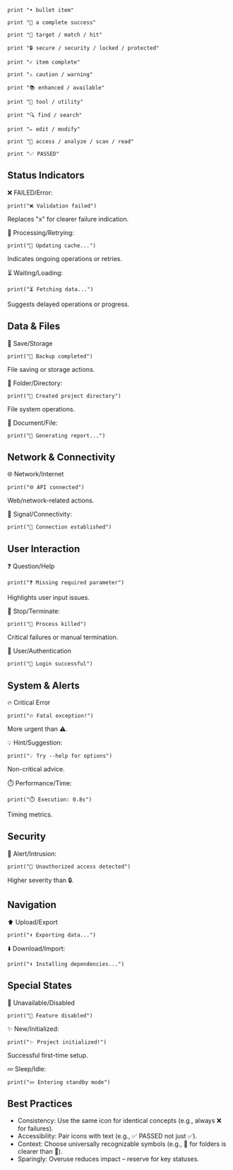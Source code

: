 ```rebol
print "• bullet item"
```
```rebol
print "🎉 a complete success"
```
```rebol
print "🎯 target / match / hit"
```
```rebol
print "🔒 secure / security / locked / protected"
```
```rebol
print "✓ item complete"
```
```rebol
print "⚠️ caution / warning"
```
```rebol
print "📚 enhanced / available"
```
```rebol
print "🔧 tool / utility"
```
```rebol
print "🔍 find / search"
```
```rebol
print "✏️ edit / modify"
```
```rebol
print "📏 access / analyze / scan / read"
```
```rebol
print "✅ PASSED"
```

## Status Indicators
❌ FAILED/Error:
```rebol
print("❌ Validation failed")
```
Replaces "x" for clearer failure indication.

🔄 Processing/Retrying:
```rebol
print("🔄 Updating cache...")
```
Indicates ongoing operations or retries.

⏳ Waiting/Loading:
```rebol
print("⏳ Fetching data...")
```
Suggests delayed operations or progress.

## Data & Files
💾 Save/Storage
```rebol
print("💾 Backup completed")
```
File saving or storage actions.

📂 Folder/Directory:
```rebol
print("📂 Created project directory")
```
File system operations.

📄 Document/File:
```rebol
print("📄 Generating report...")
```

## Network & Connectivity
🌐 Network/Internet
```rebol
print("🌐 API connected")
```
Web/network-related actions.

📶 Signal/Connectivity:
```rebol
print("📶 Connection established")
```

## User Interaction
❓ Question/Help
```rebol
print("❓ Missing required parameter")
```
Highlights user input issues.

🛑 Stop/Terminate:
```rebol
print("🛑 Process killed")
```
Critical failures or manual termination.

👤 User/Authentication
```rebol
print("👤 Login successful")
```

## System & Alerts
🔥 Critical Error
```rebol
print("🔥 Fatal exception!")
```
More urgent than ⚠️.

💡 Hint/Suggestion:
```rebol
print("💡 Try --help for options")
```
Non-critical advice.

⏱️ Performance/Time:
```rebol
print("⏱️ Execution: 0.8s")
```
Timing metrics.

## Security
🚨 Alert/Intrusion:
```rebol
print("🚨 Unauthorized access detected")
```
Higher severity than 🔒.

## Navigation
⬆️ Upload/Export
```rebol
print("⬆️ Exporting data...")
```

⬇️ Download/Import:
```rebol
print("⬇️ Installing dependencies...")
```

## Special States
🚫 Unavailable/Disabled
```rebol
print("🚫 Feature disabled")
```

✨ New/Initialized:
```rebol
print("✨ Project initialized!")
```
Successful first-time setup.

💤 Sleep/Idle:
```rebol
print("💤 Entering standby mode")
```

## Best Practices
- Consistency: Use the same icon for identical concepts (e.g., always ❌ for failures).
- Accessibility: Pair icons with text (e.g., ✅ PASSED not just ✅).
- Context: Choose universally recognizable symbols (e.g., 📂 for folders is clearer than 📁).
- Sparingly: Overuse reduces impact – reserve for key statuses.
